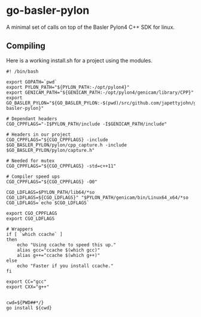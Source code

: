 # go-basler-pylon
A minimal set of calls on top of the Basler Pylon4 C++ SDK for linux.

## Compiling

Here is a working install.sh for a project using the modules.

    #! /bin/bash
    
    export GOPATH=`pwd`
    export PYLON_PATH="${PYLON_PATH:-/opt/pylon4}"
    export GENICAM_PATH="${GENICAM_PATH:-/opt/pylon4/genicam/library/CPP}"
    export GO_BASLER_PYLON="${GO_BASLER_PYLON:-$(pwd)/src/github.com/japettyjohn/go-basler-pylon}"
    
    # Dependant headers
    CGO_CPPFLAGS="-I$PYLON_PATH/include -I$GENICAM_PATH/include"
    
    # Headers in our project
    CGO_CPPFLAGS="${CGO_CPPFLAGS} -include $GO_BASLER_PYLON/pylon/cpp_capture.h -include $GO_BASLER_PYLON/pylon/capture.h" 
    
    # Needed for mutex
    CGO_CPPFLAGS="${CGO_CPPFLAGS} -std=c++11"
    
    # Compiler speed ups
    CGO_CPPFLAGS="${CGO_CPPFLAGS} -O0"
    
    CGO_LDFLAGS=$PYLON_PATH/lib64/*so
    CGO_LDFLAGS=${CGO_LDFLAGS}" "$PYLON_PATH/genicam/bin/Linux64_x64/*so
    CGO_LDFLAGS=`echo $CGO_LDFLAGS`
    
    export CGO_CPPFLAGS
    export CGO_LDFLAGS
    
    # Wrappers
    if [ `which ccache` ]
    then
    	echo "Using ccache to speed this up."
    	alias gcc="ccache $(which gcc)"
    	alias g++="ccache $(which g++)"
    else
    	echo "Faster if you install ccache."
    fi
    
    export CC="gcc"
    export CXX="g++"
    
    
    cwd=${PWD##*/}
    go install ${cwd}
